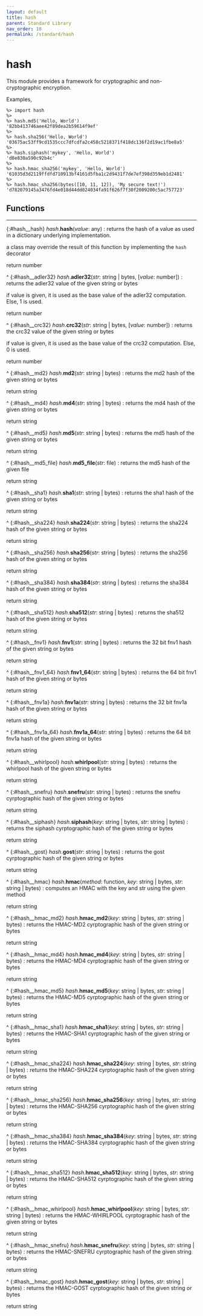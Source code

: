 ```yaml
---
layout: default
title: hash
parent: Standard Library
nav_order: 10
permalink: /standard/hash
---
```


# hash

This module provides a framework for cryptographic and non-cryptographic encryption.

Examples,

```blade-repl
%> import hash
%> 
%> hash.md5('Hello, World')
'82bb413746aee42f89dea2b59614f9ef'
%> 
%> hash.sha256('Hello, World')
'03675ac53ff9cd1535ccc7dfcdfa2c458c5218371f418dc136f2d19ac1fbe8a5'
%> 
%> hash.siphash('mykey', 'Hello, World')
'd8e830a590c92b4c'
%> 
%> hash.hmac_sha256('mykey', 'Hello, World')
'61035d3d2119ffdfd710913bf4161d5fba1c2d9431f7de7ef398d359eb1d2481'
%> 
%> hash.hmac_sha256(bytes([10, 11, 12]), 'My secure text!')
'd782079145a3476fd4e018d44dd024034fa91f626f7f30f2009200c5ac757723'
```



<h2>Functions</h2><hr>

{:#hash__hash} _hash_.**hash**(_value_: any)
: returns the hash of a value as used in a dictionary underlying
  implementation.
 
  a class may override the result of this function by implementing the
  `hash` decorator
   <div class="cite"><span class="hint">return</span> <span>number</span></div>



^
{:#hash__adler32} _hash_.**adler32**(_str_: string | bytes, [_value_: number])
: returns the adler32 value of the given string or bytes
 
  if value is given, it is used as the base value of the adler32
  computation. Else, 1 is used.
   <div class="cite"><span class="hint">return</span> <span>number</span></div>



^
{:#hash__crc32} _hash_.**crc32**(_str_: string | bytes, [_value_: number])
: returns the crc32 value of the given string or bytes
 
  if value is given, it is used as the base value of the crc32
  computation. Else, 0 is used.
   <div class="cite"><span class="hint">return</span> <span>number</span></div>



^
{:#hash__md2} _hash_.**md2**(_str_: string | bytes)
: returns the md2 hash of the given string or bytes
   <div class="cite"><span class="hint">return</span> <span>string</span></div>



^
{:#hash__md4} _hash_.**md4**(_str_: string | bytes)
: returns the md4 hash of the given string or bytes
   <div class="cite"><span class="hint">return</span> <span>string</span></div>



^
{:#hash__md5} _hash_.**md5**(_str_: string | bytes)
: returns the md5 hash of the given string or bytes
   <div class="cite"><span class="hint">return</span> <span>string</span></div>



^
{:#hash__md5_file} _hash_.**md5_file**(_str_: file)
: returns the md5 hash of the given file
   <div class="cite"><span class="hint">return</span> <span>string</span></div>



^
{:#hash__sha1} _hash_.**sha1**(_str_: string | bytes)
: returns the sha1 hash of the given string or bytes
   <div class="cite"><span class="hint">return</span> <span>string</span></div>



^
{:#hash__sha224} _hash_.**sha224**(_str_: string | bytes)
: returns the sha224 hash of the given string or bytes
   <div class="cite"><span class="hint">return</span> <span>string</span></div>



^
{:#hash__sha256} _hash_.**sha256**(_str_: string | bytes)
: returns the sha256 hash of the given string or bytes
   <div class="cite"><span class="hint">return</span> <span>string</span></div>



^
{:#hash__sha384} _hash_.**sha384**(_str_: string | bytes)
: returns the sha384 hash of the given string or bytes
   <div class="cite"><span class="hint">return</span> <span>string</span></div>



^
{:#hash__sha512} _hash_.**sha512**(_str_: string | bytes)
: returns the sha512 hash of the given string or bytes
   <div class="cite"><span class="hint">return</span> <span>string</span></div>



^
{:#hash__fnv1} _hash_.**fnv1**(_str_: string | bytes)
: returns the 32 bit fnv1 hash of the given string or bytes
   <div class="cite"><span class="hint">return</span> <span>string</span></div>



^
{:#hash__fnv1_64} _hash_.**fnv1_64**(_str_: string | bytes)
: returns the 64 bit fnv1 hash of the given string or bytes
   <div class="cite"><span class="hint">return</span> <span>string</span></div>



^
{:#hash__fnv1a} _hash_.**fnv1a**(_str_: string | bytes)
: returns the 32 bit fnv1a hash of the given string or bytes
   <div class="cite"><span class="hint">return</span> <span>string</span></div>



^
{:#hash__fnv1a_64} _hash_.**fnv1a_64**(_str_: string | bytes)
: returns the 64 bit fnv1a hash of the given string or bytes
   <div class="cite"><span class="hint">return</span> <span>string</span></div>



^
{:#hash__whirlpool} _hash_.**whirlpool**(_str_: string | bytes)
: returns the whirlpool hash of the given string or bytes
   <div class="cite"><span class="hint">return</span> <span>string</span></div>



^
{:#hash__snefru} _hash_.**snefru**(_str_: string | bytes)
: returns the snefru cyrptographic hash of the given string or bytes
   <div class="cite"><span class="hint">return</span> <span>string</span></div>



^
{:#hash__siphash} _hash_.**siphash**(_key_: string | bytes, _str_: string | bytes)
: returns the siphash cyrptographic hash of the given string or bytes
   <div class="cite"><span class="hint">return</span> <span>string</span></div>



^
{:#hash__gost} _hash_.**gost**(_str_: string | bytes)
: returns the gost cyrptographic hash of the given string or bytes
   <div class="cite"><span class="hint">return</span> <span>string</span></div>



^
{:#hash__hmac} _hash_.**hmac**(_method_: function, _key_: string | bytes, _str_: string | bytes)
: computes an HMAC with the key and str using the given method
   <div class="cite"><span class="hint">return</span> <span>string</span></div>



^
{:#hash__hmac_md2} _hash_.**hmac_md2**(_key_: string | bytes, _str_: string | bytes)
: returns the HMAC-MD2 cyrptographic hash of the given string or bytes
   <div class="cite"><span class="hint">return</span> <span>string</span></div>



^
{:#hash__hmac_md4} _hash_.**hmac_md4**(_key_: string | bytes, _str_: string | bytes)
: returns the HMAC-MD4 cyrptographic hash of the given string or bytes
   <div class="cite"><span class="hint">return</span> <span>string</span></div>



^
{:#hash__hmac_md5} _hash_.**hmac_md5**(_key_: string | bytes, _str_: string | bytes)
: returns the HMAC-MD5 cyrptographic hash of the given string or bytes
   <div class="cite"><span class="hint">return</span> <span>string</span></div>



^
{:#hash__hmac_sha1} _hash_.**hmac_sha1**(_key_: string | bytes, _str_: string | bytes)
: returns the HMAC-SHA1 cyrptographic hash of the given string or bytes
   <div class="cite"><span class="hint">return</span> <span>string</span></div>



^
{:#hash__hmac_sha224} _hash_.**hmac_sha224**(_key_: string | bytes, _str_: string | bytes)
: returns the HMAC-SHA224 cyrptographic hash of the given string or bytes
   <div class="cite"><span class="hint">return</span> <span>string</span></div>



^
{:#hash__hmac_sha256} _hash_.**hmac_sha256**(_key_: string | bytes, _str_: string | bytes)
: returns the HMAC-SHA256 cyrptographic hash of the given string or bytes
   <div class="cite"><span class="hint">return</span> <span>string</span></div>



^
{:#hash__hmac_sha384} _hash_.**hmac_sha384**(_key_: string | bytes, _str_: string | bytes)
: returns the HMAC-SHA384 cyrptographic hash of the given string or bytes
   <div class="cite"><span class="hint">return</span> <span>string</span></div>



^
{:#hash__hmac_sha512} _hash_.**hmac_sha512**(_key_: string | bytes, _str_: string | bytes)
: returns the HMAC-SHA512 cyrptographic hash of the given string or bytes
   <div class="cite"><span class="hint">return</span> <span>string</span></div>



^
{:#hash__hmac_whirlpool} _hash_.**hmac_whirlpool**(_key_: string | bytes, _str_: string | bytes)
: returns the HMAC-WHIRLPOOL cyrptographic hash of the given string or bytes
   <div class="cite"><span class="hint">return</span> <span>string</span></div>



^
{:#hash__hmac_snefru} _hash_.**hmac_snefru**(_key_: string | bytes, _str_: string | bytes)
: returns the HMAC-SNEFRU cyrptographic hash of the given string or bytes
   <div class="cite"><span class="hint">return</span> <span>string</span></div>



^
{:#hash__hmac_gost} _hash_.**hmac_gost**(_key_: string | bytes, _str_: string | bytes)
: returns the HMAC-GOST cyrptographic hash of the given string or bytes
   <div class="cite"><span class="hint">return</span> <span>string</span></div>



